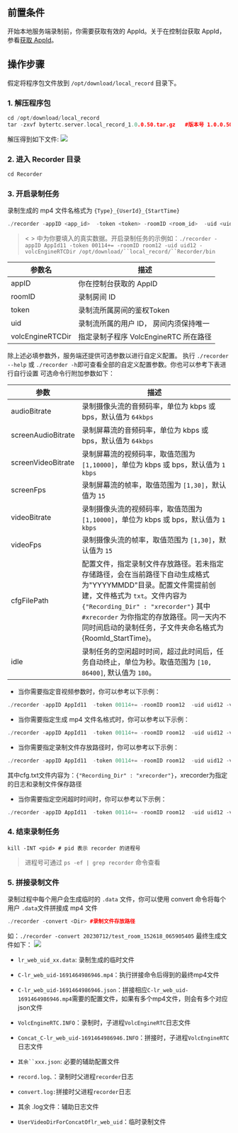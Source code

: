 ## 前置条件

开始本地服务端录制前，你需要获取有效的 AppId。关于在控制台获取 AppId，参看[获取 AppId](69865.md#%E6%AD%A5%E9%AA%A44%EF%BC%9A%E5%88%9B%E5%BB%BA-rtc-%E5%BA%94%E7%94%A8%EF%BC%8C%E8%8E%B7%E5%8F%96-appid)。

## 操作步骤

假定将程序包文件放到 `/opt/download/local_record` 目录下。

### 1. 解压程序包
	
```cpp
cd /opt/download/local_record
tar -zxvf bytertc.server.local_record_1.0.0.50.tar.gz   #版本号 1.0.0.50 视具体版本而定
```

解压得到如下文件:
![](https://portal.volccdn.com/obj/volcfe/cloud-universal-doc/upload_3b08e0933fa853f304c7f75e066114d7.png)

### 2. 进入 Recorder 目录
	
```cpp
cd Recorder
``` 

### 3. 开启录制任务
	
录制生成的 mp4 文件名格式为 `{Type}_{UserId}_{StartTime}`

```cpp
./recorder -appID <app_id>  -token <token> -roomID <room_id>  -uid <uid> -volcEngineRTCDir <bin_dir>
```

> < > 中为你要填入的真实数据。开启录制任务的示例如：`./recorder -appID AppId11 -token 00114+= -roomID room12 -uid uid12 -volcEngineRTCDir /opt/download/``local_record/``Recorder/bin`

| 参数名 | 描述 |
| --- | --- |
| appID | 你在控制台获取的 AppID |
| roomID | 录制房间 ID |
| token | 录制流所属房间的鉴权Token |
| uid | 录制流所属的用户 ID， 房间内须保持唯一 |
| volcEngineRTCDir | 指定录制子程序 VolcEngineRTC 所在路径 |


除上述必填参数外，服务端还提供可选参数以进行自定义配置。
执行 `./recorder --help` 或 `./recorder -h`即可查看全部的自定义配置参数。你也可以参考下表进行自行设置
可选命令行附加参数如下：

| 参数 | 描述 |
| --- | --- |
| audioBitrate | 录制摄像头流的音频码率，单位为 kbps 或 bps，默认值为 `64kbps` |
| screenAudioBitrate | 录制屏幕流的音频码率，单位为 kbps 或 bps，默认值为 `64kbps` |
| screenVideoBitrate | 录制屏幕流的视频码率，取值范围为 `[1,10000]`，单位为 kbps 或 bps，默认值为 `1 kbps` |
| screenFps | 录制屏幕流的帧率，取值范围为 `[1,30]`，默认值为 `15` |
| videoBitrate | 录制摄像头流的视频码率，取值范围为 `[1,10000]`，单位为 kbps 或 bps，默认值为 `1 kbps` |
| videoFps | 录制摄像头流的帧率，取值范围为 `[1,30]`，默认值为 `15` |
| cfgFilePath | 配置文件，指定录制文件存放路径。若未指定存储路径，会在当前路径下自动生成格式为"YYYYMMDD"目录。配置文件需提前创建，文件格式为 `txt`。文件内容为`{"Recording_Dir" : "xrecorder"}` 其中 `#xrecorder` 为你指定的存放路径。同一天内不同时间启动的录制任务，子文件夹命名格式为 {RoomId_StartTime}。 |
| idle | 录制任务的空闲超时时间，超过此时间后，任务自动终止，单位为秒。取值范围为 `[10, 86400]`, 默认值为 `180`。 |


- 当你需要指定音视频参数时，你可以参考以下示例：

```cpp
./recorder -appID AppId11  -token 00114+= -roomID room12  -uid uid12 -volcEngineRTCDir /opt/download/Recorder/bin -audioBitrate 64kbps -screenAudioBitrate 128kbps -screenVideoBitrate 1700kbps -screenFps 15 -videoBitrate 1500kbps  -videoFps 15
```

- 当你需要指定生成 mp4 文件名格式时，你可以参考以下示例：
	
```cpp
./recorder -appID AppId11  -token 00114+= -roomID room12  -uid uid12 -volcEngineRTCDir /opt/download/Recorder/bin -fileNamePattern {Type}_{UserId}_{StartTime}
```

- 当你需要指定录制文件存放路径时，你可以参考以下示例：
	
```cpp
./recorder -appID AppId11  -token 00114+= -roomID room12  -uid uid12 -volcEngineRTCDir /opt/download/Recorder/bin -cfgFilePath cfg.txt
```

其中cfg.txt文件内容为：`{"Recording_Dir" : "xrecorder"}`，xrecorder为指定的日志和录制文件保存路径

- 当你需要指定空闲超时时间时，你可以参考以下示例：
	
```cpp
./recorder -appID AppId11  -token 00114+= -roomID room12  -uid uid12 -volcEngineRTCDir /opt/download/Recorder/bin -idle 360
```

### 4. 结束录制任务
	

```shell
kill -INT <pid> # pid 表示 recorder 的进程号
``` 

> 进程号可通过 `ps -ef | grep recorder` 命令查看

### 5. 拼接录制文件
	

录制过程中每个用户会生成临时的 `.data` 文件，你可以使用 convert 命令将每个用户 `.data`文件拼接成 mp4 文件

```cpp
./recorder -convert <Dir> #录制文件存放路径
```

如：`./recorder -convert 20230712/test_room_152618_065905405`
最终生成文件如下：
![](https://portal.volccdn.com/obj/volcfe/cloud-universal-doc/upload_1368649b57889b846445e1b8549dce35.png)

- `lr_web_uid_xx.data`: 录制生成的临时文件
	
- `C-lr_web_uid-1691464986946.mp4`：执行拼接命令后得到的最终mp4文件
	
- `C-lr_web_uid-1691464986946.json`：拼接相应`C-lr_web_uid-1691464986946.mp4`需要的配置文件，如果有多个mp4文件，则会有多个对应json文件
	
- `VolcEngineRTC.INFO`：录制时，子进程`VolcEngineRTC`日志文件
	
- `Concat_C-lr_web_uid-1691464986946.INFO`：拼接时，子进程`VolcEngineRTC`日志文件
	
- `其余``xxx.json`: 必要的辅助配置文件
	
- `record.log、`：录制时父进程`recorder`日志
	
- `convert.log:`拼接时父进程`recorder`日志
	
- 其余 .log文件：辅助日志文件
	
- `UserVideoDirForConcatOflr_web_uid`：临时录制文件